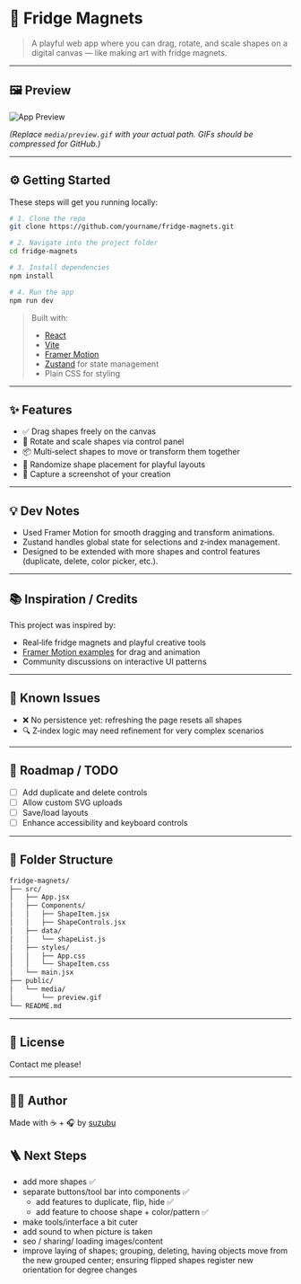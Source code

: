# 🧲 Fridge Magnets

> A playful web app where you can drag, rotate, and scale shapes on a digital canvas — like making art with fridge magnets.

---

## 🖼 Preview

![App Preview](media/preview.gif)

*(Replace `media/preview.gif` with your actual path. GIFs should be compressed for GitHub.)*

---

## ⚙️ Getting Started

These steps will get you running locally:

```bash
# 1. Clone the repo
git clone https://github.com/yourname/fridge-magnets.git

# 2. Navigate into the project folder
cd fridge-magnets

# 3. Install dependencies
npm install

# 4. Run the app
npm run dev
```

> Built with:  
> - [React](https://react.dev/)  
> - [Vite](https://vitejs.dev/)  
> - [Framer Motion](https://www.framer.com/motion/)  
> - [Zustand](https://zustand-demo.pmnd.rs/) for state management  
> - Plain CSS for styling

---

## ✨ Features

- ✅ Drag shapes freely on the canvas  
- 🔁 Rotate and scale shapes via control panel  
- 📦 Multi‑select shapes to move or transform them together  
- 🎨 Randomize shape placement for playful layouts  
- 📸 Capture a screenshot of your creation

---

## 💡 Dev Notes

- Used Framer Motion for smooth dragging and transform animations.  
- Zustand handles global state for selections and z‑index management.  
- Designed to be extended with more shapes and control features (duplicate, delete, color picker, etc.).

---

## 📚 Inspiration / Credits

This project was inspired by:
- Real‑life fridge magnets and playful creative tools
- [Framer Motion examples](https://www.framer.com/motion/) for drag and animation
- Community discussions on interactive UI patterns

---

## 🧪 Known Issues

- ❌ No persistence yet: refreshing the page resets all shapes
- 🔍 Z‑index logic may need refinement for very complex scenarios

---

## 🔭 Roadmap / TODO

- [ ] Add duplicate and delete controls  
- [ ] Allow custom SVG uploads  
- [ ] Save/load layouts  
- [ ] Enhance accessibility and keyboard controls

---

## 📂 Folder Structure

```bash
fridge-magnets/
├── src/
│   ├── App.jsx
│   ├── Components/
│   │   ├── ShapeItem.jsx
│   │   ├── ShapeControls.jsx
│   ├── data/
│   │   └── shapeList.js
│   ├── styles/
│   │   ├── App.css
│   │   └── ShapeItem.css
│   └── main.jsx
├── public/
│   └── media/
│       └── preview.gif
└── README.md
```

---

## 📜 License

Contact me please! 

---

## 🙋‍♀️ Author

Made with ☕ + 🎧 by [suzubu](https://github.com/suzubu)


## 🪜 Next Steps

- add more shapes ✅
- separate buttons/tool bar into components ✅
  - add features to duplicate, flip, hide ✅
  - add feature to choose shape + color/pattern ✅
- make tools/interface a bit cuter
- add sound to when picture is taken
- seo / sharing/ loading images/content
- improve laying of shapes; grouping, deleting, having objects move from the new grouped center; ensuring flipped shapes register new orientation for degree changes 

